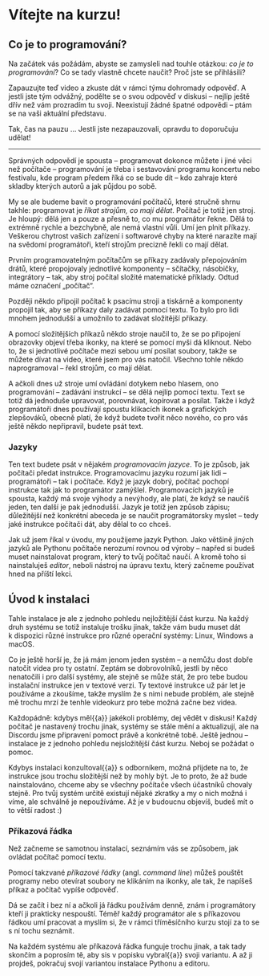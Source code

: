 # Vítejte na kurzu!

## Co je to programování?

Na začátek vás požádám, abyste se zamysleli nad touhle otázkou:
*co je to programování*?
Co se tady vlastně chcete naučit? Proč jste se přihlásili?

Zapauzujte teď video a zkuste dát v rámci týmu dohromady odpověď.
A jestli jste tým odvážný, podělte se o svou odpověď v diskusi – nejlíp ještě
dřív než vám prozradím tu svoji.
Neexistují žádné špatné odpovědi – ptám se na vaši aktuální představu.

Tak, čas na pauzu …
Jestli jste nezapauzovali, opravdu to doporučuju udělat!

---

Správných odpovědí je spousta – programovat dokonce můžete i jiné věci
než počítače – programování je třeba i sestavování programu koncertu
nebo festivalu, kde program předem říká co se bude dít – kdo zahraje které
skladby kterých autorů a jak půjdou po sobě.

My se ale budeme bavit o programování počítačů, které stručně shrnu takhle:
programovat je *říkat strojům, co mají dělat*.
Počítač je totiž jen stroj.
Je hloupý: dělá jen a pouze a přesně to, co mu programátor řekne.
Dělá to extrémně rychle a bezchybně, ale nemá vlastní vůli.
Umí jen plnit příkazy.
Veškerou chytrost vašich zařízení i softwarové chyby na které narazíte mají
na svědomí programátoři, kteří strojům precizně řekli co mají dělat.

Prvním programovatelným počítačům se příkazy zadávaly přepojováním drátů,
které propojovaly jednotlivé komponenty – sčítačky, násobičky, integrátory –
tak, aby stroj počítal složité matematické příklady.
Odtud máme označení „počítač“.

Později někdo připojil počítač k psacímu stroji a tiskárně a komponenty
propojil tak, aby se příkazy daly zadávat pomocí textu.
To bylo pro lidi mnohem jednodušší a umožnilo to zadávat složitější příkazy.

A pomocí složitějších příkazů někdo stroje naučil to, že se po připojení
obrazovky objeví třeba ikonky, na které se pomocí myši dá kliknout.
Nebo to, že si jednotlivé počítače mezi sebou umí posílat soubory, takže se
můžete dívat na video, které jsem pro vás natočil.
Všechno tohle někdo naprogramoval – řekl strojům, co mají dělat.

A ačkoli dnes už stroje umí ovládání dotykem nebo hlasem, ono programování –
zadávání instrukcí – se dělá nejlíp pomocí textu.
Text se totiž dá jednoduše upravovat, porovnávat, kopírovat a posílat.
Takže i když programátoři dnes používají spoustu klikacích ikonek
a grafických zlepšováků, obecně platí, že když budete tvořit něco nového,
co pro vás ještě někdo nepřipravil, budete psát text.


### Jazyky

Ten text budete psát v nějakém *programovacím jazyce*.
To je způsob, jak počítači předat instrukce.
Programovacímu jazyku rozumí jak lidi – programátoři – tak i počítače.
Když je jazyk dobrý, počítač pochopí instrukce tak jak to programátor zamýšlel.
Programovacích jazyků je spousta, každý má svoje výhody a nevýhody, ale platí,
že když se naučíš jeden, ten další je pak jednodušší.
Jazyk je totiž jen způsob zápisu; důležitější než konkrétní
abeceda je se naučit programátorsky myslet – tedy jaké instrukce počítači dát,
aby dělal to co chceš.

Jak už jsem říkal v úvodu, my použijeme jazyk Python.
Jako většině jiných jazyků ale Pythonu počítače nerozumí rovnou od výroby –
napřed si budeš muset nainstalovat program, který to tvůj počítač naučí.
A kromě toho si nainstaluješ *editor*, neboli nástroj na úpravu textu,
který začneme používat hned na příští lekci.


## Úvod k instalaci

Tahle instalace je ale z jednoho pohledu nejložitější část kurzu.
Na každý druh systému se totiž instaluje trošku jinak,
takže vám budu muset dát k dispozici různé instrukce pro různé operační
systémy: Linux, Windows a macOS.

Co je ještě horší je, že já mám jenom jeden systém – a nemůžu dost dobře
natočit videa pro ty ostatní.
Zeptám se dobrovolníků, jestli by něco nenatočili i pro další systémy,
ale stejně se může stát, že pro tebe budou instalační instrukce jen v textové
verzi.
Ty textové instrukce už pár let je používáme a zkoušíme, takže myslím že s nimi
nebude problém, ale stejně mě trochu mrzí že tenhle videokurz pro tebe možná
začne bez videa.

Každopádně: kdybys měl{{a}} jakékoli problémy, dej vědět v diskusi!
Každý počítač je nastavený trochu jinak, systémy se stále mění a aktualizují,
ale na Discordu jsme připravení pomoct právě a konkrétně tobě.
Ještě jednou – instalace je z jednoho pohledu nejsložitější část kurzu.
Neboj se požádat o pomoc.

Kdybys instalaci konzultoval{{a}} s odborníkem, možná přijdete na to, že
instrukce jsou trochu složitější než by mohly být.
Je to proto, že až bude nainstalováno, chceme aby se všechny počítače
všech účastníků chovaly stejně.
Pro tvůj systém určitě existují nějaké zkratky a my o nich možná i víme,
ale schválně je nepoužíváme.
Až je v budoucnu objevíš, budeš mít o to větší radost :)


### Příkazová řádka

Než začneme se samotnou instalací, seznámím vás se způsobem,
jak ovládat počítač pomocí textu.

Pomocí takzvané *příkazové řádky* (angl. *command line*) můžeš pouštět
programy nebo otevírat soubory ne klikáním na ikonky, ale tak, že napíšeš
příkaz a počítač vypíše odpověď.

Dá se začít i bez ní a ačkoli já řádku používám denně, znám i programátory
kteří ji prakticky nespouští.
Téměř každý programátor ale s příkazovou řádkou umí pracovat a myslím si,
že v rámci tříměsíčního kurzu stojí za to se s ní tochu seznámit.

Na každém systému ale příkazová řádka funguje trochu jinak,
a tak tady skončím a poprosím tě, aby sis v popisku vybral{{a}} svoji variantu.
A až ji projdeš, pokračuj svojí variantou instalace Pythonu a editoru.
